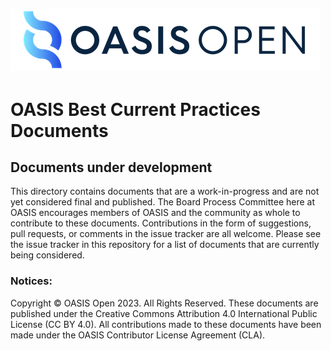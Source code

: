 ![OASIS](../OASIS-Logo.png)
---

# OASIS Best Current Practices Documents

## Documents under development

This directory contains documents that are a work-in-progress and are not yet
considered final and published. The Board Process Committee here at OASIS
encourages members of OASIS and the community as whole to contribute to these
documents. Contributions in the form of suggestions, pull requests, or comments
in the issue tracker are all welcome. Please see the issue tracker in this
repository for a list of documents that are currently being considered.

### Notices:

Copyright © OASIS Open 2023. All Rights Reserved. These documents are published
under the Creative Commons Attribution 4.0 International Public License (CC BY
4.0). All contributions made to these documents have been made under the OASIS
Contributor License Agreement (CLA).
